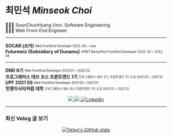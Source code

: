 # 최민석 *Minseok Choi*

👩🏻‍🎓 SoonChunHyang Univ. Software Engineering  
👩🏻‍💻 Web Front-End Engineer  

---

  **SOCAR (쏘카)** <sub><sup>Web FrontEnd Developer 2022. 09 ~ now </sub></sup>  
  **Futurewiz (Subsidiary of Dunamu)** <sub><sup>UPBIT Backoffice FrontEnd Developer 2022. 05 ~ 2022. 08 </sub></sup>  
___
  
  **DND 6기** <sub><sup>Web FrontEnd Developer 2022.01 ~ 2022.03 </sub></sup>  
  **프로그래머스 데브 코스 프론트엔드 1기** <sub><sup>프로그래머스 데브 코스 프론트엔드 1기 수강 2021.07 ~ 2021.12 </sub></sup>  
  **UPF 2021 SS** <sub><sup>Web FrontEnd Developer 2021.03 ~ 2021.07 </sub></sup>  
  **멋쟁이사자처럼 대학** <sub><sup>프로그래머스 데브 코스 프론트엔드 1기 수강 2021.07 ~ 2021.12 </sub></sup>  


<div align='center'>
	<a href="https://velog.io/@minsgy" target="_blank">
		<img src="https://img.shields.io/badge/Velog-20c997?style=flat-square&logo=Vimeo&logoColor=white"/>
	</a>
	<a href="https://minsgy.notion.site/Frontend-Developer-Minsgy-76b34b49d6fa44628af8c829ca74f21d" target="_blank">
		<img src="https://img.shields.io/badge/Portfolio-EA7100?style=flat-square&logo=Devpost&logoColor=white"/>
	</a> 
	<a href="https://www.linkedin.com/in/minsgy">
		<img alt="Linkedin" src="https://img.shields.io/badge/-Linkedin-blue?style=flat-square&logo=LinkedIn">
	</a>
</div>

---

<h3>최신 Velog 글 보기</h3>

<div align="center">
  
[![Velog's GitHub stats](https://velog-readme-stats.vercel.app/api?name=minsgy)](https://velog.io/@minsgy)

</div>
